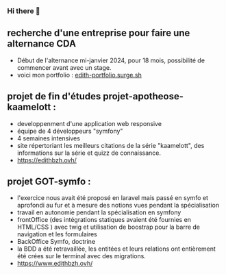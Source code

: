 ### Hi there 👋

## recherche d'une entreprise pour faire une alternance CDA 
- Début de l'alternance mi-janvier 2024, pour 18 mois, possibilité de commencer avant avec un stage.
- voici mon portfolio : [edith-portfolio.surge.sh](https://edith-portfolio.surge.sh/)
<!-- ![Cover](https://github.com/EdithBERNARD/EdithBERNARD/../img/maison.jpg) -->
<!--
**EdithBERNARD/EdithBERNARD** is a ✨ _special_ ✨ repository because its `README.md` (this file) appears on your GitHub profile.

Here are some ideas to get you started:

- 🔭 I’m currently working on ...
- 🌱 I’m currently learning ...
- 👯 I’m looking to collaborate on ...
- 🤔 I’m looking for help with ...
- 💬 Ask me about ...
- 📫 How to reach me: ...
- 😄 Pronouns: ...
- ⚡ Fun fact: ...
-->
<!-- ![image](https://github.com/EdithBERNARD/EdithBERNARD/assets/115986029/6bd5168b-7d36-480b-b08e-9002020a0ccf) -->
## projet de fin d'études projet-apotheose-kaamelott :
 - developpenment d'une application web responsive
 - équipe de 4 développeurs "symfony"
 - 4 semaines intensives
 - site répertoriant les meilleurs citations de la série "kaamelott", des informations sur la série et quizz de connaissance.
 - https://edithbzh.ovh/

## projet GOT-symfo : 
- l'exercice nous avait été proposé en laravel mais passé en symfo et aprofondi au fur et à mesure des notions vues pendant la spécialisation
- travail en autonomie pendant la spécialisation en symfony
- frontOffice (des intégrations statiques avaient été fournies en HTML/CSS ) avec twig et utilisation de boostrap pour la barre de navigation et les formulaires
- BackOffice Symfo, doctrine
- la BDD a été retravaillée, les entitées et leurs relations ont entièrement été crées sur le terminal avec des migrations.
- https://www.edithbzh.ovh/




<!-- https://docs.github.com/fr/repositories/managing-your-repositorys-settings-and-features/managing-repository-settings/setting-repository-visibility -->
